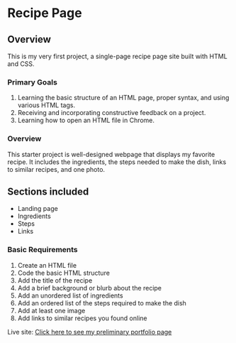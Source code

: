 # Recipe Page

## Overview

This is my very first project, a single-page recipe page site built with HTML and CSS.

### Primary Goals

1. Learning the basic structure of an HTML page, proper syntax, and using various HTML tags.
2. Receiving and incorporating constructive feedback on a project.
3. Learning how to open an HTML file in Chrome.

### Overview

This starter project is well-designed webpage that displays my favorite recipe. It includes the ingredients, the steps needed to make the dish, links to similar recipes, and one photo.

## Sections included

- Landing page
- Ingredients
- Steps
- Links

### Basic Requirements

1. Create an HTML file
2. Code the basic HTML structure
3. Add the title of the recipe
4. Add a brief background or blurb about the recipe
5. Add an unordered list of ingredients
6. Add an ordered list of the steps required to make the dish
7. Add at least one image
8. Add links to similar recipes you found online

Live site: [Click here to see my preliminary portfolio page](https://nataliemonique111.github.io/recipe-page/)
